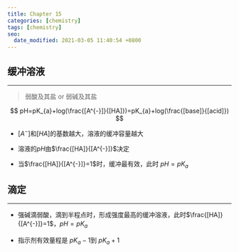 ```yaml
---
title: Chapter 15
categories: [chemistry]
tags: [chemistry]
seo:
  date_modified: 2021-03-05 11:40:54 +0800
---
```


## 缓冲溶液
-----
> 弱酸及其盐 or 弱碱及其盐

$$
pH=pK_{a}+log(\frac{[A^{-}]}{[HA]})=pK_{a}+log(\frac{[base]}{[acid]})
$$

* $[A^{-}]$和$[HA]$的基数越大，溶液的缓冲容量越大

* 溶液的$pH$由$\frac{[HA]}{[A^{-}]}$决定

* 当$\frac{[HA]}{[A^{-}]}=1$时，缓冲最有效，此时 $pH=pK_{a}$

  

## 滴定
-----
* 强碱滴弱酸，滴到半程点时，形成强度最高的缓冲溶液，此时$\frac{[HA]}{[A^{-}]}=1$，$pH=pK_{a}$

* 指示剂有效量程是 $pK_{a}-1$到 $pK_{a}+1$





